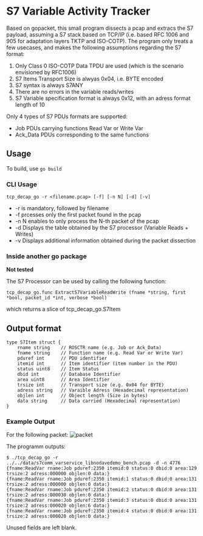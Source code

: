 # S7 Variable Activity Tracker
Based on gopacket, this small program dissects a pcap and extracs the S7 payload, assuming a S7 stack based on TCP/IP (i.e. based RFC 1006 and 905 for adaptation layers TKTP and ISO-COTP).
The program only treats a few usecases, and makes the following assumptions regarding the S7 format:

1. Only Class 0 ISO-COTP Data TPDU are used (which is the scenario envisioned by RFC1006)
2. S7 Items Transport Size is alwyas 0x04, i.e. BYTE encoded
3. S7 syntax is always S7ANY
4. There are no errors in the variable reads/writes
5. S7 Variable specification format is always 0x12, with an adress format length of 10

Only 4 types of S7 PDUs formats are supported:
- Job PDUs carrying functions Read Var or Write Var
- Ack_Data PDUs corresponding to the same functions

## Usage
To build, use `go build`

### CLI Usage
```(bash)
tcp_decap_go -r <filename.pcap> [-f] [-n N] [-d] [-v]
```
- -r is mandatory, followed by filename
- -f prcesses only the first packet found in the pcap
- -n N enables to only process the N-th packet of the pcap
- -d Displays the table obtained by the S7 processor (Variable Reads + Writes)
- -v Displays additional information obtained during the packet dissection

### Inside another go package
**Not tested**

The S7 Processor can be used by calling the following function:
```(go)
tcp_decap_go.func ExtractS7VariableReadWrite (fname *string, first *bool, packet_id *int, verbose *bool)
```
which returns a slice of tcp_decap_go.S7Item 

## Output format

```(go)
type S7Item struct {
    rname string    // ROSCTR name (e.g. Job or Ack_Data)
    fname string    // Function name (e.g. Read Var or Write Var)
    pduref int      // PDU identifier 
    itemid int      // Item identifier (item number in the PDU)
    status uint8    // Item Status 
    dbid int        // Database Identifier
    area uint8      // Area Identifier
    trsize int      // Transport size (e.g. 0x04 for BYTE)
    adress string   // Varaible Adress (Hexadecimal representation)
    objlen int      // Object length (Size in bytes)
    data string     // Data carried (Hexadecimal representation)
}
```

### Example Output
For the following packet:
![packet](http://couble.eu/assets/packet.png)

The programm outputs:
```
$ ./tcp_decap_go -r ../../data/s7comm_varservice_libnodavedemo_bench.pcap -d -n 4776
{fname:ReadVar rname:Job pduref:2350 itemid:0 status:0 dbid:0 area:129 trsize:2 adress:000000 objlen:0 data:}
{fname:ReadVar rname:Job pduref:2350 itemid:1 status:0 dbid:0 area:131 trsize:2 adress:000000 objlen:0 data:}
{fname:ReadVar rname:Job pduref:2350 itemid:2 status:0 dbid:0 area:131 trsize:2 adress:000030 objlen:0 data:}
{fname:ReadVar rname:Job pduref:2350 itemid:3 status:0 dbid:0 area:131 trsize:2 adress:000020 objlen:6 data:}
{fname:ReadVar rname:Job pduref:2350 itemid:4 status:0 dbid:0 area:131 trsize:2 adress:000020 objlen:0 data:}
```
Unused fields are left blank.
